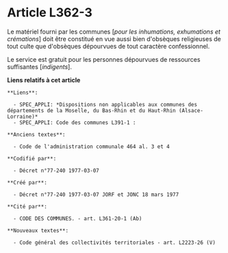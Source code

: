 # Article L362-3

Le matériel fourni par les communes [*pour les inhumations, exhumations et crémations*] doit être constitué en vue aussi bien
d'obsèques religieuses de tout culte que d'obsèques dépourvues de tout caractère confessionnel.

Le service est gratuit pour les personnes dépourvues de ressources suffisantes [*indigents*].

**Liens relatifs à cet article**

	**Liens**:

	  - SPEC_APPLI: *Dispositions non applicables aux communes des départements de la Moselle, du Bas-Rhin et du Haut-Rhin (Alsace-Lorraine)*
	  - SPEC_APPLI: Code des communes L391-1 :

	**Anciens textes**:

	  - Code de l'administration communale 464 al. 3 et 4

	**Codifié par**:

	  - Décret n°77-240 1977-03-07

	**Créé par**:

	  - Décret n°77-240 1977-03-07 JORF et JONC 18 mars 1977

	**Cité par**:

	  - CODE DES COMMUNES. - art. L361-20-1 (Ab)

	**Nouveaux textes**:

	  - Code général des collectivités territoriales - art. L2223-26 (V)
